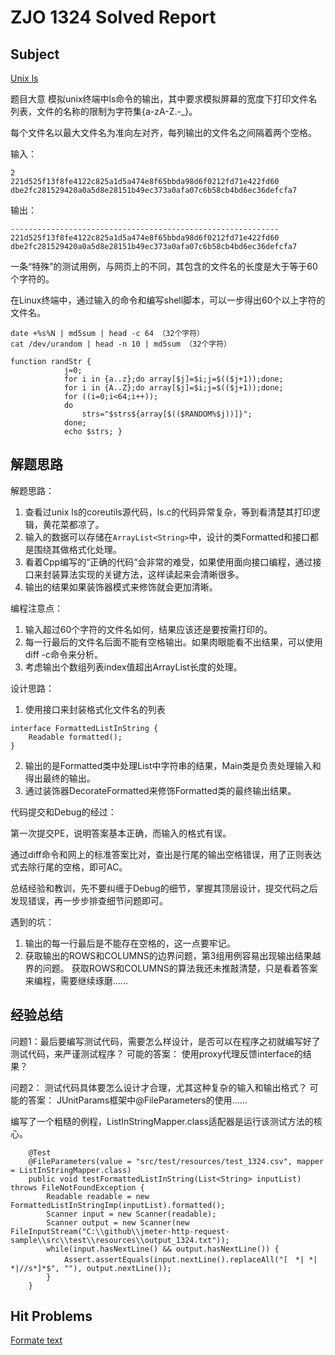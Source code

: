 # ZJO 1324 Solved Report

## Subject
[Unix ls](https://zoj.pintia.cn/problem-sets/91827364500/problems/91827364823)


题目大意
模拟unix终端中ls命令的输出，其中要求模拟屏幕的宽度下打印文件名列表，文件的名称的限制为字符集{a-zA-Z.-_}。

每个文件名以最大文件名为准向左对齐，每列输出的文件名之间隔着两个空格。


输入：
```
2
221d525f13f8fe4122c825a1d5a474e8f65bbda98d6f0212fd71e422fd60
dbe2fc281529420a0a5d8e28151b49ec373a0afa07c6b58cb4bd6ec36defcfa7
```

输出：
```
------------------------------------------------------------
221d525f13f8fe4122c825a1d5a474e8f65bbda98d6f0212fd71e422fd60
dbe2fc281529420a0a5d8e28151b49ec373a0afa07c6b58cb4bd6ec36defcfa7
```

一条“特殊”的测试用例，与网页上的不同，其包含的文件名的长度是大于等于60个字符的。

在Linux终端中，通过输入的命令和编写shell脚本，可以一步得出60个以上字符的文件名。
```
date +%s%N | md5sum | head -c 64 （32个字符）
cat /dev/urandom | head -n 10 | md5sum （32个字符）
```

```
function randStr { 
            j=0; 
            for i in {a..z};do array[$j]=$i;j=$(($j+1));done; 
            for i in {A..Z};do array[$j]=$i;j=$(($j+1));done; 
            for ((i=0;i<64;i++)); 
            do 
                strs="$strs${array[$(($RANDOM%$j))]}"; 
            done; 
            echo $strs; }
```


## 解题思路
解题思路：
1. 查看过unix ls的coreutils源代码，ls.c的代码异常复杂，等到看清楚其打印逻辑，黄花菜都凉了。
2. 输入的数据可以存储在```ArrayList<String>```中，设计的类Formatted和接口都是围绕其做格式化处理。
3. 看着Cpp编写的“正确的代码“会非常的难受，如果使用面向接口编程，通过接口来封装算法实现的关键方法，这样读起来会清晰很多。
4. 输出的结果如果装饰器模式来修饰就会更加清晰。

编程注意点：
1. 输入超过60个字符的文件名如何，结果应该还是要按需打印的。
2. 每一行最后的文件名后面不能有空格输出。如果肉眼能看不出结果，可以使用diff -c命令来分析。
3. 考虑输出个数组列表index值超出ArrayList<String>长度的处理。

设计思路：
1. 使用接口来封装格式化文件名的列表
```
interface FormattedListInString {
    Readable formatted();
}
```
2. 输出的是Formatted类中处理List中字符串的结果，Main类是负责处理输入和得出最终的输出。
3. 通过装饰器DecorateFormatted来修饰Formatted类的最终输出结果。

代码提交和Debug的经过：

第一次提交PE，说明答案基本正确，而输入的格式有误。

通过diff命令和网上的标准答案比对，查出是行尾的输出空格错误，用了正则表达式去除行尾的空格，即可AC。

总结经验和教训，先不要纠缠于Debug的细节，掌握其顶层设计，提交代码之后发现错误，再一步步排查细节问题即可。

遇到的坑：
1. 输出的每一行最后是不能存在空格的，这一点要牢记。
2. 获取输出的ROWS和COLUMNS的边界问题，第3组用例容易出现输出结果越界的问题。
   获取ROWS和COLUMNS的算法我还未推敲清楚，只是看着答案来编程，需要继续琢磨……

## 经验总结
问题1：最后要编写测试代码，需要怎么样设计，是否可以在程序之初就编写好了测试代码，来严谨测试程序？
可能的答案： 使用proxy代理反馈interface的结果？

问题2： 测试代码具体要怎么设计才合理，尤其这种复杂的输入和输出格式？
可能的答案： JUnitParams框架中@FileParameters的使用…… 

编写了一个粗糙的例程，ListInStringMapper.class适配器是运行该测试方法的核心。
```
    @Test
    @FileParameters(value = "src/test/resources/test_1324.csv", mapper = ListInStringMapper.class)
    public void testFormattedListInString(List<String> inputList) throws FileNotFoundException {
        Readable readable = new FormattedListInStringImp(inputList).formatted();
        Scanner input = new Scanner(readable);
        Scanner output = new Scanner(new FileInputStream("C:\\github\\jmeter-http-request-sample\\src\\test\\resources\\output_1324.txt"));
        while(input.hasNextLine() && output.hasNextLine()) {
            Assert.assertEquals(input.nextLine().replaceAll("[　*| *| *|//s*]*$", ""), output.nextLine());
        }
    }
```

## Hit Problems
[Formate text](https://zoj.pintia.cn/problem-sets/91827364500/problems/91827364646)

